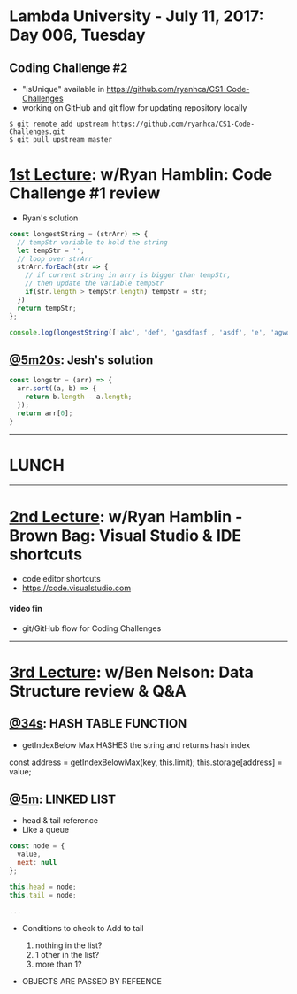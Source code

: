 # Lambda University - July 11, 2017: Day 006, Tuesday
## Coding Challenge #2
- "isUnique" available in https://github.com/ryanhca/CS1-Code-Challenges
- working on GitHub and git flow for updating repository locally

```console
$ git remote add upstream https://github.com/ryanhca/CS1-Code-Challenges.git
$ git pull upstream master
```

# [1st Lecture](https://youtu.be/juZvUpn4j5Y): w/Ryan Hamblin: Code Challenge #1 review
- Ryan's solution

```js
const longestString = (strArr) => {
  // tempStr variable to hold the string
  let tempStr = '';
  // loop over strArr
  strArr.forEach(str => {
    // if current string in arry is bigger than tempStr,
    // then update the variable tempStr
    if(str.length > tempStr.length) tempStr = str;
  })
  return tempStr;
};

console.log(longestString(['abc', 'def', 'gasdfasf', 'asdf', 'e', 'agwoaiengpoing', 'pp']));
```

## [@5m20s](https://youtu.be/juZvUpn4j5Y?t=5m20s): Jesh's solution

```js
const longstr = (arr) => {
  arr.sort((a, b) => {
    return b.length - a.length;
  });
  return arr[0];
}
```

***
# LUNCH
***

# [2nd Lecture](https://youtu.be/bAkjh-jZY8M): w/Ryan Hamblin - Brown Bag: Visual Studio & IDE shortcuts
- code editor shortcuts
- https://code.visualstudio.com
#### video fin
- git/GitHub flow for Coding Challenges

***

# [3rd Lecture](https://youtu.be/7sMfjChMVaQ): w/Ben Nelson: Data Structure review & Q&A
## [@34s](https://youtu.be/7sMfjChMVaQ?t=34s): HASH TABLE FUNCTION
- getIndexBelow Max HASHES the string and returns hash index

const address = getIndexBelowMax(key, this.limit);
this.storage[address] = value;

## [@5m](https://youtu.be/7sMfjChMVaQ?t=5m): LINKED LIST
- head & tail reference
- Like a queue

```js
const node = {
  value,
  next: null
};

this.head = node;
this.tail = node;

...
```

- Conditions to check to Add to tail
  1. nothing in the list?
  2. 1 other in the list?
  3. more than 1?

- OBJECTS ARE PASSED BY REFEENCE
